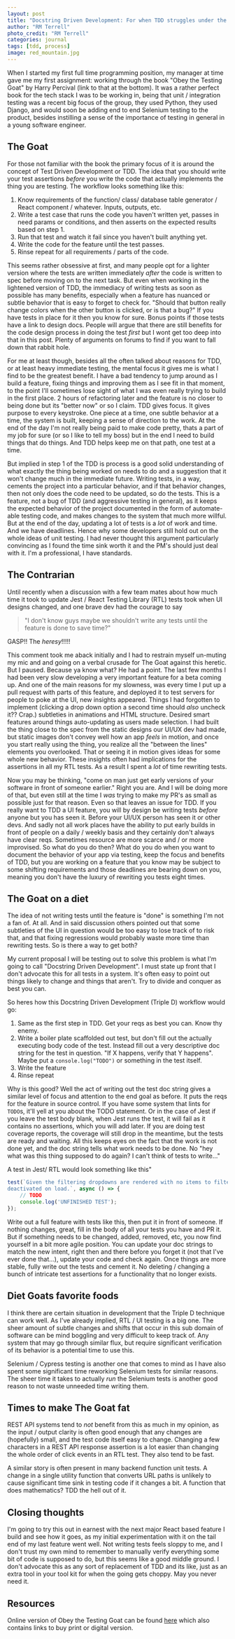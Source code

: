 ```yaml
---
layout: post
title: "Docstring Driven Development: For when TDD struggles under the weight of shifting design."
author: "RM Terrell"
photo_credit: "RM Terrell"
categories: journal
tags: [tdd, process]
image: red_mountain.jpg
---
```


When I started my first full time programming position, my manager at time gave me my first assignment: working through the book "Obey the Testing Goat" by Harry Percival (link to that at the bottom). It was a rather perfect book for the tech stack I was to be working in, being that unit / integration testing was a recent big focus of the group, they used Python, they used Django, and would soon be adding end to end Selenium testing to the product, besides instilling a sense of the importance of testing in general in a young software engineer.

## The Goat

For those not familiar with the book the primary focus of it is around the concept of Test Driven Development or TDD. The idea that you should write your test assertions _before_ you write the code that actually implements the thing you are testing. The workflow looks something like this:

1. Know requirements of the function/ class/ database table generator / React component / whatever. Inputs, outputs, etc.
2. Write a test case that runs the code you haven't written yet, passes in need params or conditions, and then asserts on the expected results based on step 1.
3. Run that test and watch it fail since you haven't built anything yet.
4. Write the code for the feature until the test passes.
5. Rinse repeat for all requirements / parts of the code.

This seems rather obsessive at first, and many people opt for a lighter version where the tests are written immediately _after_ the code is written to spec before moving on to the next task. But even when working in the lightened version of TDD, the immediacy of writing tests as soon as possible has many benefits, especially when a feature has nuanced or subtle behavior that is easy to forget to check for. "Should that button really change colors when the other button is clicked, or is that a bug?" If you have tests in place for it then you know for sure. Bonus points if those tests have a link to design docs. People will argue that there are still benefits for the code design process in doing the test _first_ but I wont get too deep into that in this post. Plenty of arguments on forums to find if you want to fall down that rabbit hole.

For me at least though, besides all the often talked about reasons for TDD, or at least heavy immediate testing, the mental focus it gives me is what I find to be the greatest benefit. I have a bad tendency to jump around as I build a feature, fixing things and improving them as I see fit in that moment, to the point I'll sometimes lose sight of what I was even really trying to build in the first place. 2 hours of refactoring later and the feature is no closer to being done but its "better now" or so I claim. TDD gives focus. It gives purpose to every keystroke. One piece at a time, one subtle behavior at a time, the system is built, keeping a sense of direction to the work. At the end of the day I'm not really being paid to make code pretty, thats a part of my job for sure (or so I like to tell my boss) but in the end I need to build things that do things. And TDD helps keep me on that path, one test at a time.

But implied in step 1 of the TDD is process is a good solid understanding of what exactly the thing being worked on needs to do and a suggestion that it won't change much in the immediate future. Writing tests, in a way, cements the project into a particular behavior, and if that behavior changes, then not only does the code need to be updated, so do the tests. This is a feature, not a bug of TDD (and aggressive testing in general), as it keeps the expected behavior of the project documented in the form of automate-able testing code, and makes changes to the system that much more willful. But at the end of the day, updating a lot of tests is a _lot_ of work and time. And we have deadlines. Hence why some developers still hold out on the whole ideas of unit testing. I had never thought this argument particularly convincing as I found the time sink worth it and the PM's should just deal with it. I'm a professional, I have standards.

## The Contrarian

Until recently when a discussion with a few team mates about how much time it took to update Jest / React Testing Library (RTL) tests took when UI designs changed, and one brave dev had the courage to say


> "I don't know guys maybe we shouldn't write any tests until the feature is done to save time?"


GASP!! The _heresy_!!!!!

This comment took me aback initially and I had to restrain myself un-muting my mic and and going on a verbal crusade for The Goat against this heretic. But I paused. Because ya know what? He had a point. The last few months I had been very slow developing a very important feature for a beta coming up. And one of the main reasons for my slowness, was every time I put up a pull request with parts of this feature, and deployed it to test servers for people to poke at the UI, new insights appeared. Things I had forgotten to implement (clicking a drop down option a second time should _also_ uncheck it?? Crap.) subtleties in animations and HTML structure. Desired smart features around things auto-updating as users made selection. I had built the thing close to the spec from the static designs our UI/UX dev had made, but static images don't convey well how an app _feels_ in motion, and once you start really using the thing, you realize all the "between the lines" elements you overlooked. That or seeing it in motion gives ideas for some whole new behavior. These insights often had implications for the assertions in all my RTL tests. As a result I spent a _lot_ of time rewriting tests.

Now you may be thinking, "come on man just get early versions of your software in front of someone earlier." Right you are. And I will be doing more of that, but even still at the time I _was_ trying to make my PR's as small as possible just for that reason. Even so that leaves an issue for TDD. If you really want to TDD a UI feature, you will by design be writing tests _before_ anyone but you has seen it. Before your UI/UX person has seen it or other devs. And sadly not all work places have the ability to put early builds in front of people on a daily / weekly basis and they certainly don't always have clear reqs. Sometimes resource are more scarce and / or more improvised. So what do you do then? What do you do when you want to document the behavior of your app via testing, keep the focus and benefits of TDD, but you are working on a feature that you know may be subject to some shifting requirements and those deadlines are bearing down on you, meaning you don't have the luxury of rewriting you tests eight times.

## The Goat on a diet

The idea of not writing tests until the feature is "done" is something I'm not a fan of. At all. And in said discussion others pointed out that some subtleties of the UI in question would be too easy to lose track of to risk that, and that fixing regressions would probably waste more time than rewriting tests. So is there a way to get both?

My current proposal I will be testing out to solve this problem is what I'm going to call "Docstring Driven Development". I must state up front that I don't advocate this for all tests in a system. It's often easy to point out things likely to change and things that aren't. Try to divide and conquer as best you can.

So heres how this Docstring Driven Development (Triple D) workflow would go:

1. Same as the first step in TDD. Get your reqs as best you can. Know thy enemy.
2. Write a boiler plate scaffolded out test, but don't fill out the actually executing body code of the test. Instead fill out a very descriptive doc string for the test in question. "If X happens, verify that Y happens". Maybe put a `console.log("TODO")` or something in the test itself.
3. Write the feature
4. Rinse repeat

Why is this good? Well the act of writing out the test doc string gives a similar level of focus and attention to the end goal as before. It puts the reqs for the feature in source control. If you have some system that lints for `TODO`s, it'll yell at you about the TODO statement. Or in the case of Jest if you leave the test body blank, when Jest runs the test, it will fail as it contains no assertions, which you will add later. If you are doing test coverage reports, the coverage will still drop in the meantime, but the tests are ready and waiting. All this keeps eyes on the fact that the work is not done yet, and the doc string tells what work needs to be done. No "hey what was this thing supposed to do again? I can't think of tests to write..."

A test in Jest/ RTL would look something like this"

```javascript
test(`Given the filtering dropdowns are rendered with no items to filter, verify that every filter is
deactivated on load.`, async () => {
    // TODO
    console.log('UNFINISHED TEST');
});
```

Write out a full feature with tests like this, then put it in front of someone. If nothing changes, great, fill in the body of all your tests you have and PR it. But if something needs to be changed, added, removed, etc, you now find yourself in a bit more agile position. You can update your doc strings to match the new intent, right then and there before you forget it (not that I've ever done that...), update your code and check again. Once things are more stable, fully write out the tests and cement it. No deleting / changing a bunch of intricate test assertions for a functionality that no longer exists.

## Diet Goats favorite foods

I think there are certain situation in development that the Triple D technique can work well. As I've already implied, RTL / UI testing is a big one. The sheer amount of subtle changes and shifts that occur in this sub domain of software can be mind boggling and very difficult to keep track of. Any system that may go through similar flux, but require significant verification of its behavior is a potential time to use this.

Selenium / Cypress testing is another one that comes to mind as I have also spent some significant time reworking Selenium tests for similar reasons. The sheer time it takes to actually _run_ the Selenium tests is another good reason to not waste unneeded time writing them.

## Times to make The Goat fat

REST API systems tend to _not_ benefit from this as much in my opinion, as the input / output clarity is often good enough that any changes are (hopefully) small, and the test code itself easy to change. Changing a few characters in a REST API response assertion is a lot easier than changing the whole order of click events in an RTL test. They also tend to be fast.

A similar story is often present in many backend function unit tests. A change in a single utility function that converts URL paths is unlikely to cause significant time sink in testing code if it changes a bit. A function that does mathematics? TDD the hell out of it.

## Closing thoughts

I'm going to try this out in earnest with the next major React based feature I build and see how it goes, as my initial experimentation with it on the tail end of my last feature went well. Not writing tests feels sloppy to me, and I don't trust my own mind to remember to manually verify everything some bit of code is supposed to do, but this seems like a good middle ground. I don't advocate this as any sort of replacement of TDD and its like, just as an extra tool in your tool kit for when the going gets choppy. May you never need it.

## Resources

Online version of Obey the Testing Goat can be found [here](https://www.obeythetestinggoat.com/) which also contains links to buy print or digital version.
